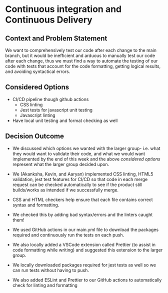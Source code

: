 # Continuous integration and Continuous Delivery

## Context and Problem Statement

We want to comprehensively test our code after each change to the main branch, but it would be inefficient and arduous to manually test our code after each change, thus we must find a way to automate the testing of our code with tests that account for the code formatting, getting logical results, and avoiding syntactical errors.

## Considered Options

- CI/CD pipeline though github actions
  - CSS linting
  - Jest tests for javascript unit testing
  - Javascript linting
- Have local unit testing and format checking as well

## Decision Outcome

- We discussed which options we wanted with the larger group- i.e. what they would want to validate their code, and what we would want implemented by the end of this week and the above _considered options_ represent what the larger group decided upon.

- We (Akanksha, Kevin, and Aaryan) implemented CSS linting, HTML5 validation, jest test features for CI/CD so that code in each merge request can be checked automatically to see if the product still builds/works as intended if we successfully merge.
- CSS and HTML checkers help ensure that each file contains correct syntax and formatting.
- We checked this by adding bad syntax/errors and the linters caught them!

- We used GitHub actions in our main.yml file to download the packages required and continuously run the tests on each push.
- We also locally added a VSCode extension called Prettier (to assist in code formatting while writing) and suggested this extension to the larger group.
- We locally downloaded packages required for jest tests as well so we can run tests without having to push.

- We also added ESLint and Prettier to our GitHub actions to automatically check for linting and formatting
